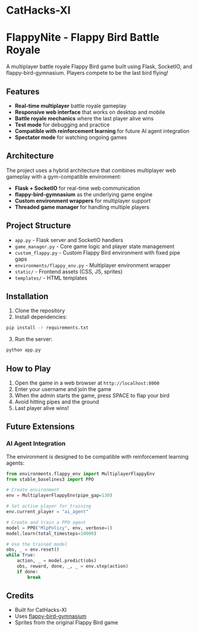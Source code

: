 # CatHacks-XI

# FlappyNite - Flappy Bird Battle Royale

A multiplayer battle royale Flappy Bird game built using Flask, SocketIO, and flappy-bird-gymnasium. Players compete to be the last bird flying!

## Features

- **Real-time multiplayer** battle royale gameplay
- **Responsive web interface** that works on desktop and mobile
- **Battle royale mechanics** where the last player alive wins
- **Test mode** for debugging and practice
- **Compatible with reinforcement learning** for future AI agent integration
- **Spectator mode** for watching ongoing games

## Architecture

The project uses a hybrid architecture that combines multiplayer web gameplay with a gym-compatible environment:

- **Flask + SocketIO** for real-time web communication
- **flappy-bird-gymnasium** as the underlying game engine
- **Custom environment wrappers** for multiplayer support
- **Threaded game manager** for handling multiple players

## Project Structure

- `app.py` - Flask server and SocketIO handlers
- `game_manager.py` - Core game logic and player state management
- `custom_flappy.py` - Custom Flappy Bird environment with fixed pipe gaps
- `environments/flappy_env.py` - Multiplayer environment wrapper
- `static/` - Frontend assets (CSS, JS, sprites)
- `templates/` - HTML templates

## Installation

1. Clone the repository
2. Install dependencies:
```bash
pip install -r requirements.txt
```
3. Run the server:
```bash
python app.py
```

## How to Play

1. Open the game in a web browser at `http://localhost:8000`
2. Enter your username and join the game
3. When the admin starts the game, press SPACE to flap your bird
4. Avoid hitting pipes and the ground
5. Last player alive wins!

## Future Extensions

### AI Agent Integration

The environment is designed to be compatible with reinforcement learning agents:

```python
from environments.flappy_env import MultiplayerFlappyEnv
from stable_baselines3 import PPO

# Create environment
env = MultiplayerFlappyEnv(pipe_gap=130)

# Set active player for training
env.current_player = "ai_agent"

# Create and train a PPO agent
model = PPO("MlpPolicy", env, verbose=1)
model.learn(total_timesteps=10000)

# Use the trained model
obs, _ = env.reset()
while True:
    action, _ = model.predict(obs)
    obs, reward, done, _, _ = env.step(action)
    if done:
        break
```

## Credits

- Built for CatHacks-XI
- Uses [flappy-bird-gymnasium](https://github.com/pygames-playground/flappy-bird-gymnasium)
- Sprites from the original Flappy Bird game